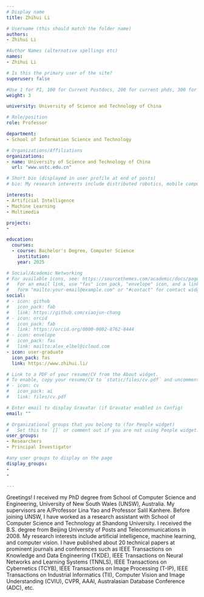 ```yaml
---
# Display name
title: Zhihui Li

# Username (this should match the folder name)
authors:
- Zhihui Li

#Author Names (alternative spellings etc)
names:
- Zhihui Li

# Is this the primary user of the site?
superuser: false

#Use 1 for PI, 100 for Current Postdocs, 200 for current phds, 300 for current masters, 400 for current undergrads, 800 for alum postdocs, 810 for alum phds, 820 for alum masters, and 830 for alum undergrads, 900 for tools, 1000 for projects
weight: 3

university: University of Science and Technology of China

# Role/position
role: Professor

department:
- School of Information Science and Technology

# Organizations/Affiliations
organizations:
- name: University of Science and Technology of China
  url: "www.ustc.edu.cn"

# Short bio (displayed in user profile at end of posts)
# bio: My research interests include distributed robotics, mobile computing and programmable matter.

interests:
- Artificial Intelligence
- Machine Learning
- Multimedia

projects:
- 

education:
  courses:
  - course: Bachelor's Degree, Computer Science
    institution: 
    year: 2025

# Social/Academic Networking
# For available icons, see: https://sourcethemes.com/academic/docs/page-builder/#icons
#   For an email link, use "fas" icon pack, "envelope" icon, and a link in the
#   form "mailto:your-email@example.com" or "#contact" for contact widget.
social:
# - icon: github
#   icon_pack: fab
#   link: https://github.com/xiaojun-chang
# - icon: orcid
#   icon_pack: fab
#   link: https://orcid.org/0000-0002-8762-8444
# - icon: envelope
#   icon_pack: fas
#   link: mailto:alex_elbel@icloud.com
- icon: user-graduate
  icon_pack: fas
  link: https://www.zhihui.li/

# Link to a PDF of your resume/CV from the About widget.
# To enable, copy your resume/CV to `static/files/cv.pdf` and uncomment the lines below.
# - icon: cv
#   icon_pack: ai
#   link: files/cv.pdf

# Enter email to display Gravatar (if Gravatar enabled in Config)
email: ""

# Organizational groups that you belong to (for People widget)
#   Set this to `[]` or comment out if you are not using People widget.
user_groups:
- Researchers
- Principal Investigator

#any user groups to display on the page
display_groups:
- 
- 

---
```

Greetings! I received my PhD degree from School of Computer Science and Engineering, University of New South Wales (UNSW), Australia. My supervisors are A/Professor Lina Yao and Professor Salil Kanhere. Before joining UNSW, I have worked as a research assistant with School of Computer Science and Technology at Shandong University. I received the B.S. degree from Beijing University of Posts and Telecommunications in 2008. My research interests include artificial intelligence, machine learning, and computer vision. I have published about 20 technical papers at prominent journals and conferences such as IEEE Transactions on Knowledge and Data Engineering (TKDE), IEEE Transactions on Neural Networks and Learning Systems (TNNLS), IEEE Transactions on Cybernetics (TCYB), IEEE Transactions on Image Processing (T-IP), IEEE Transactions on Industrial Informatics (TII), Computer Vision and Image Understanding (CVIU), CVPR, AAAI, Australasian Database Conference (ADC), etc.
